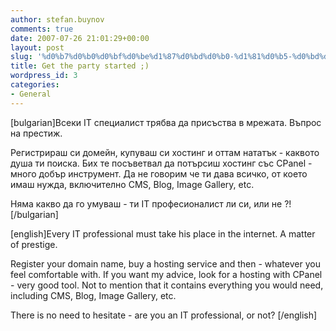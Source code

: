 ```yaml
---
author: stefan.buynov
comments: true
date: 2007-07-26 21:01:29+00:00
layout: post
slug: '%d0%b7%d0%b0%d0%bf%d0%be%d1%87%d0%bd%d0%b0-%d1%81%d0%b5-%d0%bd%d1%8f%d0%bc%d0%b0-%d1%81%d0%b2%d1%8a%d1%80%d1%88%d0%b2%d0%b0%d0%bd%d0%b5'
title: Get the party started ;)
wordpress_id: 3
categories:
- General
---
```


[bulgarian]Всеки IT специалист трябва да присъства в мрежата. Въпрос на престиж.

Регистрираш си домейн, купуваш си хостинг и оттам нататък - каквото душа ти поиска. Бих те посъветвал да потърсиш хостинг със CPanel - много добър инструмент. Да не говорим че ти дава всичко, от което имаш нужда, включително CMS, Blog, Image Gallery, etc.

Няма  какво да го умуваш - ти IT професионалист ли си, или не ?![/bulgarian]

[english]Every IT professional must take his place in the internet. A matter of prestige.

Register your domain name, buy a hosting service and then - whatever you feel comfortable with. If you want my advice, look for a hosting with CPanel - very good tool. Not to mention that it contains everything you would need, including CMS, Blog, Image Gallery, etc.

There is no need to hesitate - are you an IT professional, or not? [/english]
